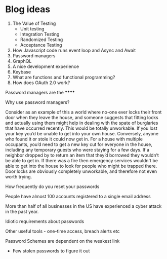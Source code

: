 # Blog ideas

1.  The Value of Testing
    -   Unit testing
    -   Integration Testing
    -   Randomized Testing
    -   Acceptance Testing
2.  How Javascript code runs event loop and Async and Await
3.  Password managers
4.  GraphQL
5.  A nice development experience
6.  Keybase
7.  What are functions and functional programming?
8.  How does OAuth 2.0 work?

Password managers are the **\*\*\*\***

Why use password managers?

Consider as an example of this a world where no-one ever locks their front door when they leave the house, and someone suggests that fitting locks and actually using them might help in dealing with the spate of burglaries that have occurred recently. This would be totally unworkable. If you lost your key you’d be unable to get into your own house.
Conversely, anyone who found it or stole it could now get in. For a house with multiple occupants, you’d need to get a new key cut for everyone in the house, including any temporary guests who were staying for a few days. If a neighbor dropped by to return an item that they’d borrowed they wouldn’t be able to get in. If there was a fire then emergency services wouldn't be able to get into the house to look for people who might be trapped there. Door locks are obviously completely unworkable, and therefore not even worth trying.

How frequently do you reset your passwords

People have almost 100 accounts registered to a single email address

More than half of all businesses in the US have experienced a cyber attack in the past year.

Idiotic requirements about passwords

Other useful tools - one-time access, breach alerts etc

Password Schemes are dependent on the weakest link

-   Few stolen passwords to figure it out
